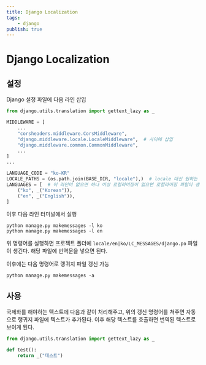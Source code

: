 ```yaml
---
title: Django Localization
tags:
    - django
publish: true
---
```


# Django Localization

## 설정

Django 설정 파일에 다음 라인 삽입

```python
from django.utils.translation import gettext_lazy as _

MIDDLEWARE = [
    ...
    "corsheaders.middleware.CorsMiddleware",
    "django.middleware.locale.LocaleMiddleware",  # 사이에 삽입
    "django.middleware.common.CommonMiddleware",
    ...
]
...

LANGUAGE_CODE = "ko-KR"
LOCALE_PATHS = (os.path.join(BASE_DIR, "locale"),)  # locale 대신 원하는 경로를 넣어도 됨
LANGUAGES = [  # 이 라인이 없으면 하나 이상 로컬라이징이 없으면 로컬라이징 파일이 생기지 않음
    ("ko", _("Korean")),
    ("en", _("English")),
]
```

이후 다음 라인 터미널에서 실행

```shell
python manage.py makemessages -l ko
python manage.py makemessages -l en
```

위 명령어를 실행하면 프로젝트 폴더에 `locale/en|ko/LC_MESSAGES/django.po` 파일이 생긴다. 해당 파일에 번역문을 넣으면 된다.

이후에는 다음 명령어로 랭귀지 파일 갱신 가능

```shell
python manage.py makemessages -a
```

## 사용

국제화를 해야하는 텍스트에 다음과 같이 처리해주고, 위의 갱신 명령어를 쳐주면 자동으로 랭귀지 파일에 텍스트가 추가된다.
이후 해당 텍스트를 호출하면 번역된 텍스트로 보이게 된다.

```python
from django.utils.translation import gettext_lazy as _

def test():
    return _("테스트")
```

